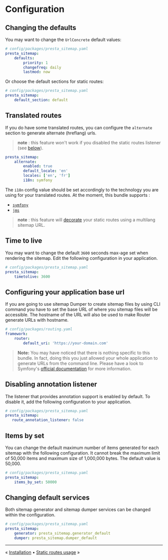 # Configuration

## Changing the defaults

You may want to change the `UrlConcrete` default values:

```yaml
# config/packages/presta_sitemap.yaml
presta_sitemap:
    defaults:
        priority: 1
        changefreq: daily
        lastmod: now
```

Or choose the default sections for static routes:

```yaml
# config/packages/presta_sitemap.yaml
presta_sitemap:
    default_section: default
```


## Translated routes

If you do have some translated routes, you can configure the `alternate` section to generate alternate (hreflang) urls.

> **note** : this feature won't work if you disabled the static routes listener (see [below](#disabling-annotation-listener)).

```yaml
presta_sitemap:
    alternate:
        enabled: true
        default_locale: 'en'
        locales: ['en', 'fr']
        i18n: symfony
```

The `i18n` config value should be set accordingly to the technology you are using for your translated routes.
At the moment, this bundle supports :
- [`symfony`](https://symfony.com/doc/current/routing.html#localized-routes-i18n)
- [`jms`](http://jmsyst.com/bundles/JMSI18nRoutingBundle)

> **note** : this feature will [decorate](5-decorating-urls.md#adding-alternales) your static routes using a multilang sitemap URL.


## Time to live

You may want to change the default `3600` seconds max-age set when rendering the
sitemap. Edit the following configuration in your application.

```yaml
# config/packages/presta_sitemap.yaml
presta_sitemap:
    timetolive: 3600
```


## Configuring your application base url

If you are going to use sitemap Dumper to create sitemap files by using CLI command
you have to set the base URL of where you sitemap files will be accessible. The hostname
of the URL will also be used to make Router generate URLs with hostname.

```yaml
# config/packages/routing.yaml
framework:
    router:
        default_uri: 'https://your-domain.com'
```

> **Note:** You may have noticed that there is nothing specific to this bundle.
> In fact, doing this you just allowed your whole application to generate URLs from the command line.
> Please have a look to Symfony's [official documentation](https://symfony.com/doc/current/routing.html#generating-urls-in-commands) 
> for more information.


## Disabling annotation listener

The listener that provides annotation support is enabled by default.
To disable it, add the following configuration to your application.

```yaml
# config/packages/presta_sitemap.yaml
presta_sitemap:
   route_annotation_listener: false
```


## Items by set

You can change the default maximum number of items generated for each sitemap
with the following configuration. It cannot break the maximum limit of
50,000 items and maximum size of 1,000,000 bytes. The default value is 50,000.

```yaml
# config/packages/presta_sitemap.yaml
presta_sitemap:
    items_by_set: 50000
```


## Changing default services

Both sitemap generator and sitemap dumper services can be changed within the configuration.

```yaml
# config/packages/presta_sitemap.yaml
presta_sitemap:
    generator: presta_sitemap.generator_default
    dumper: presta_sitemap.dumper_default
```


---

« [Installation](1-installation.md) • [Static routes usage](3-static-routes-usage.md) »
